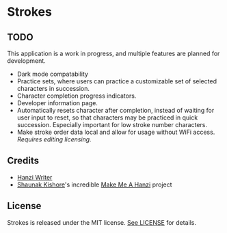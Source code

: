 # Strokes

## TODO
This application is a work in progress, and multiple features are planned for development.
- Dark mode compatability
- Practice sets, where users can practice a customizable set of selected characters in succession. 
- Character completion progress indicators. 
- Developer information page. 
- Automatically resets character after completion, instead of waiting for user input to reset, so that characters may be practiced in quick succession. Especially important for low stroke number characters. 
- Make stroke order data local and allow for usage without WiFi access. *Requires editing licensing.* 

## Credits
- [Hanzi Writer](https://chanind.github.io/hanzi-writer/)
- [Shaunak Kishore](mailto:kshaunak@gmail.com)'s incredible [Make Me A Hanzi](https://www.skishore.me/makemeahanzi/) project

## License
Strokes is released under the MIT license. [See LICENSE](https://github.com/tsainez/strokes/blob/master/LICENSE) for details.
